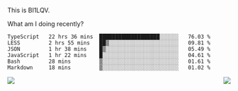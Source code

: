 This is BI1LQV.

What am I doing recently?

<!--START_SECTION:waka-->

```text
TypeScript   22 hrs 36 mins  ███████████████████░░░░░░   76.03 %
LESS         2 hrs 55 mins   ██▒░░░░░░░░░░░░░░░░░░░░░░   09.81 %
JSON         1 hr 38 mins    █▒░░░░░░░░░░░░░░░░░░░░░░░   05.49 %
JavaScript   1 hr 22 mins    █░░░░░░░░░░░░░░░░░░░░░░░░   04.61 %
Bash         28 mins         ▒░░░░░░░░░░░░░░░░░░░░░░░░   01.61 %
Markdown     18 mins         ▒░░░░░░░░░░░░░░░░░░░░░░░░   01.02 %
```

<!--END_SECTION:waka-->
<img align="right" src="https://github-readme-stats.vercel.app/api?username=bi1lqv&show_icons=true&count_private=true">

<img src="https://metrics.lecoq.io/bi1lqv?template=classic&base.activity=0&base.community=0&base.repositories=0&base.metadata=0&isocalendar=1&base=header%2C%20activity%2C%20community%2C%20repositories%2C%20metadata&base.indepth=false&base.hireable=false&isocalendar=false&isocalendar.duration=full-year&config.timezone=Asia%2FShanghai">
